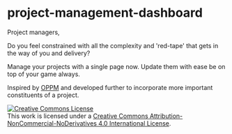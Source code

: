 # project-management-dashboard

Project managers, 

Do you feel constrained with all the complexity and 'red-tape' that gets in the way of you and delivery? 

Manage your projects with a single page now. Update them with ease be on top of your game always.

Inspired by [OPPM](https://oppmi.com/) and developed further to incorporate more important constituents of a project.


<a rel="license" href="http://creativecommons.org/licenses/by-nc-nd/4.0/"><img alt="Creative Commons License" style="border-width:0" src="https://i.creativecommons.org/l/by-nc-nd/4.0/88x31.png" /></a><br />This work is licensed under a <a rel="license" href="http://creativecommons.org/licenses/by-nc-nd/4.0/">Creative Commons Attribution-NonCommercial-NoDerivatives 4.0 International License</a>.
